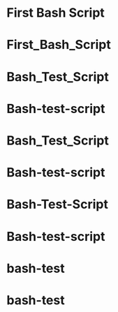 # 
# First Bash Script
# First_Bash_Script
# Bash_Test_Script
# Bash-test-script
# Bash_Test_Script
# Bash-test-script
# Bash-Test-Script
# Bash-test-script
# bash-test
# bash-test
